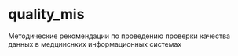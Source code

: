 # quality_mis
Методические рекомендации по проведению проверки качества данных в медцииснких информационных системах

